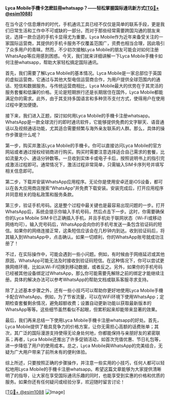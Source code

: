 **Lyca Mobile手機卡怎麽註冊whatsapp？——轻松掌握国际通讯新方式[[TG💪+ @esim1088](https://t.me/s/esim1088)]**

在当今这个信息爆炸的时代，手机通讯工具已经不仅仅是简单的联系手段，更是我们日常生活和工作中不可或缺的一部分。而对于那些经常需要跨国沟通的朋友来说，选择一款合适的手机卡显得尤为重要。Lyca Mobile作为近年来备受关注的一家国际运营商，其提供的手机卡服务不仅覆盖范围广，资费也相当合理，因此吸引了众多用户的青睐。然而，不少初次接触Lyca Mobile的朋友可能会对如何注册WhatsApp等应用感到困惑。今天，我们就来详细讲解一下Lyca Mobile手機卡如何注册whatsapp，帮助大家轻松搞定国际通讯。

首先，我们需要了解Lyca Mobile的基本情况。Lyca Mobile是一家总部位于英国的虚拟运营商，它通过与其他大型电信运营商合作，为用户提供全球范围内的通话、短信和数据服务。与传统运营商相比，Lyca Mobile最大的优势在于其灵活的服务套餐和低廉的价格。无论是短期旅行还是长期居住在国外，Lyca Mobile都能满足你的需求。此外，由于其支持多国语言和多种货币支付方式，使得用户在使用过程中更加便捷。

接下来，我们进入正题，探讨如何用Lyca Mobile的手機卡注册whatsapp。WhatsApp是一款全球流行的即时通讯软件，它能够提供免费的文字聊天、语音通话以及视频通话功能，尤其适合需要频繁与海外亲友联系的人群。那么，具体的操作步骤是什么呢？

第一步，购买并激活Lyca Mobile的手機卡。你可以直接访问Lyca Mobile的官方网站或者通过授权经销商进行购买。购买时需要注意选择适合自己需求的套餐，比如流量大小、通话分钟数等。一旦收到实体卡或电子卡后，按照说明书上的指引完成激活过程即可。通常情况下，激活过程非常简单，只需输入SIM卡序列号并填写相关信息即可。

第二步，下载并安装WhatsApp应用程序。无论你是使用安卓还是iOS设备，都可以在各大应用商店搜索“WhatsApp”并免费下载安装。安装完成后，打开应用程序并同意相关的隐私政策和服务条款。

第三步，验证手机号码。这是整个过程中最关键也是最容易出现问题的一步。打开WhatsApp后，系统会提示你输入手机号码，然后点击下一步。这时，你需要确保你的Lyca Mobile SIM卡已正确插入手机，并且手机处于联网状态（Wi-Fi或移动网络均可）。输入完号码后，WhatsApp会向你的手机号发送一条包含验证码的短信。如果你的网络连接正常，这条短信应该会在几秒钟内到达。收到验证码后，将其输入到WhatsApp中，点击确认。如果一切顺利，你的WhatsApp账号就成功注册了！

不过，在实际操作中，可能会遇到一些小问题。例如，有时候由于网络延迟或其他原因，WhatsApp可能无法及时接收到验证码短信。在这种情况下，你可以尝试更换网络环境，比如从Wi-Fi切换到移动数据，或者反之。另外，如果你的手机号码已经被其他设备绑定过WhatsApp，那么你可能需要先解除之前的绑定才能继续注册。具体的解决办法可以参考WhatsApp的帮助文档或联系客服寻求支持。

除了上述基本步骤之外，还有一些小技巧可以帮助你更好地使用Lyca Mobile手機卡配合WhatsApp。例如，为了节省流量，可以在WiFi环境下使用WhatsApp；定期检查套餐剩余情况，避免超额收费；设置自动更新功能以获取最新版本的WhatsApp等等。这些细节虽然看似不起眼，但累积起来却能带来显著的效果。

最后，我们再来总结一下使用Lyca Mobile手機卡注册whatsapp的好处。首先，Lyca Mobile提供了极具竞争力的价格方案，让你无需担心高额的话费账单；其次，其广泛的国际漫游支持使得无论身处何地，你都能保持与亲朋好友的紧密联系；再者，Lyca Mobile还推出了许多促销活动，如首次充值优惠、节日礼包等，进一步降低了用户的使用成本。总之，Lyca Mobile與WhatsApp的完美结合，无疑为广大用户带来了前所未有的便利体验。

综上所述，只要按照正确的步骤操作，并注意一些实用的小技巧，任何人都可以轻松地用Lyca Mobile的手機卡注册whatsapp。希望这篇文章能够为大家提供清晰明了的指导，让大家在享受国际通讯乐趣的同时，也能享受到实惠的价格和优质的服务。如果你还有任何疑问或经验分享，欢迎随时留言讨论！

[[TG💪+ @esim1088](https://t.me/s/esim1088) ![Image](https://i.postimg.cc/4NQfJmqS/Snipaste-2025-05-13-00-14-12.png)]